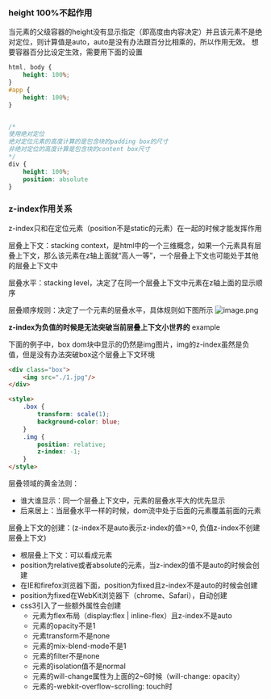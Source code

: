 ### height 100%不起作用
当元素的父级容器的height没有显示指定（即高度由内容决定）并且该元素不是绝对定位，则计算值是auto，auto是没有办法跟百分比相乘的，所以作用无效。
想要容器百分比设定生效，需要用下面的设置
```css
html, body {
    height: 100%;
}
#app {
    height: 100%;
}


/*
使用绝对定位
绝对定位元素的高度计算的是包含块的padding box的尺寸
非绝对定位的高度计算是包含块的content box尺寸
*/
div {
    height: 100%;
    position: absolute
}

```


### z-index作用关系
z-index只和在定位元素（position不是static的元素）在一起的时候才能发挥作用

层叠上下文：stacking context，是html中的一个三维概念，如果一个元素具有层叠上下文，那么该元素在z轴上面就“高人一等”，一个层叠上下文也可能处于其他的层叠上下文中

层叠水平：stacking level，决定了在同一个层叠上下文中元素在z轴上面的显示顺序

层叠顺序规则：决定了一个元素的层叠水平，具体规则如下图所示
![image.png](https://i.loli.net/2019/11/18/Vr8q2gfPsBFivTG.png)

**z-index为负值的时候是无法突破当前层叠上下文小世界的** example

下面的例子中，box dom块中显示的仍然是img图片，img的z-index虽然是负值，但是没有办法突破box这个层叠上下文环境
```html
<div class="box">
    <img src="./1.jpg"/>
</div>

<style>
    .box {
        transform: scale(1);
        background-color: blue;
    }
    .img {
        position: relative;
        z-index: -1;
    }
</style>
```

层叠领域的黄金法则：
- 谁大谁显示：同一个层叠上下文中，元素的层叠水平大的优先显示
- 后来居上：当层叠水平一样的时候，dom流中处于后面的元素覆盖前面的元素

层叠上下文的创建：(z-index不是auto表示z-index的值>=0, 负值z-index不创建层叠上下文)
- 根层叠上下文：可以看成<html>元素
- position为relative或者absolute的元素，当z-index的值不是auto的时候会创建
- 在IE和firefox浏览器下面，position为fixed且z-index不是auto的时候会创建
- position为fixed在WebKit浏览器下（chrome、Safari），自动创建
- css3引入了一些额外属性会创建
  - 元素为flex布局（display:flex | inline-flex）且z-index不是auto
  - 元素的opacity不是1
  - 元素transform不是none
  - 元素的mix-blend-mode不是1
  - 元素的filter不是none
  - 元素的isolation值不是normal
  - 元素的will-change属性为上面的2~6时候（will-change: opacity）
  - 元素的-webkit-overflow-scrolling: touch时

